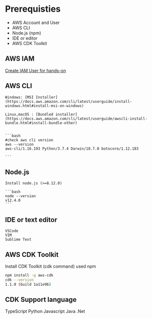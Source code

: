 # Prerequisties

 * AWS Account and User
 * AWS CLI
 * Node.js (npm)
 * IDE or editor
 * AWS CDK Toolkit

 ## AWS IAM
 
   [Create IAM User for hands-on](https://cdkworkshop.com/15-prerequisites/200-account.html)
   
 
 ## AWS CLI
 
    Windows: [MSI Installer](https://docs.aws.amazon.com/cli/latest/userguide/install-windows.html#install-msi-on-windows)
    
    Linux,macOS : [Bundled installer](https://docs.aws.amazon.com/cli/latest/userguide/awscli-install-bundle.html#install-bundle-other)
    
    
    ```bash
    #check aws cli version
    aws --version
    aws-cli/1.16.193 Python/3.7.4 Darwin/18.7.0 botocore/1.12.183
    
    ```
 
 ## Node.js
    Install node.js (>=8.12.0)
    
    ```bash
    node --version
    v12.4.0
    ```
    
 ## IDE or text editor
 
    VSCode
    VIM
    Sublime Text
    
 ## AWS CDK Toolkit
   
   Install CDK Toolkit (cdk command) used npm
   
   ```bash
   npm install -g aws-cdk
   cdk --version
   1.1.0 (build 1a11e96)
   
   ```
 
 ## CDK Support language
 
   TypeScript
   Python
   Javascript
   Java
   .Net
   
   